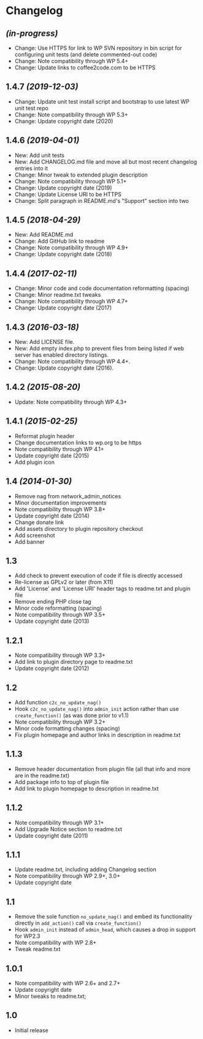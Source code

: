 # Changelog

## _(in-progress)_
* Change: Use HTTPS for link to WP SVN repository in bin script for configuring unit tests (and delete commented-out code)
* Change: Note compatibility through WP 5.4+
* Change: Update links to coffee2code.com to be HTTPS

## 1.4.7 _(2019-12-03)_
* Change: Update unit test install script and bootstrap to use latest WP unit test repo
* Change: Note compatibility through WP 5.3+
* Change: Update copyright date (2020)

## 1.4.6 _(2019-04-01)_
* New: Add unit tests
* New: Add CHANGELOG.md file and move all but most recent changelog entries into it
* Change: Minor tweak to extended plugin description
* Change: Note compatibility through WP 5.1+
* Change: Update copyright date (2019)
* Change: Update License URI to be HTTPS
* Change: Split paragraph in README.md's "Support" section into two

## 1.4.5 _(2018-04-29)_
* New: Add README.md
* Change: Add GitHub link to readme
* Change: Note compatibility through WP 4.9+
* Change: Update copyright date (2018)

## 1.4.4 _(2017-02-11)_
* Change: Minor code and code documentation reformatting (spacing)
* Change: Minor readme.txt tweaks
* Change: Note compatibility through WP 4.7+
* Change: Update copyright date (2017)

## 1.4.3 _(2016-03-18)_
* New: Add LICENSE file.
* New: Add empty index.php to prevent files from being listed if web server has enabled directory listings.
* Change: Note compatibility through WP 4.4+.
* Change: Update copyright date (2016).

## 1.4.2 _(2015-08-20)_
* Update: Note compatibility through WP 4.3+

## 1.4.1 _(2015-02-25)_
* Reformat plugin header
* Change documentation links to wp.org to be https
* Note compatibility through WP 4.1+
* Update copyright date (2015)
* Add plugin icon

## 1.4 _(2014-01-30)_
* Remove nag from network_admin_notices
* Minor documentation improvements
* Note compatibility through WP 3.8+
* Update copyright date (2014)
* Change donate link
* Add assets directory to plugin repository checkout
* Add screenshot
* Add banner

## 1.3
* Add check to prevent execution of code if file is directly accessed
* Re-license as GPLv2 or later (from X11)
* Add 'License' and 'License URI' header tags to readme.txt and plugin file
* Remove ending PHP close tag
* Minor code reformatting (spacing)
* Note compatibility through WP 3.5+
* Update copyright date (2013)

## 1.2.1
* Note compatibility through WP 3.3+
* Add link to plugin directory page to readme.txt
* Update copyright date (2012)

## 1.2
* Add function `c2c_no_update_nag()`
* Hook `c2c_no_update_nag()` into `admin_init` action rather than use `create_function()` (as was done prior to v1.1)
* Note compatibility through WP 3.2+
* Minor code formatting changes (spacing)
* Fix plugin homepage and author links in description in readme.txt

## 1.1.3
* Remove header documentation from plugin file (all that info and more are in the readme.txt)
* Add package info to top of plugin file
* Add link to plugin homepage to description in readme.txt

## 1.1.2
* Note compatibility through WP 3.1+
* Add Upgrade Notice section to readme.txt
* Update copyright date (2011)

## 1.1.1
* Update readme.txt, including adding Changelog section
* Note compatibility through WP 2.9+, 3.0+
* Update copyright date

## 1.1
* Remove the sole function `no_update_nag()` and embed its functionality directly in `add_action()` call via `create_function()`
* Hook `admin_init` instead of `admin_head`, which causes a drop in support for WP2.3
* Note compatibility with WP 2.8+
* Tweak readme.txt

## 1.0.1
* Note compatibility with WP 2.6+ and 2.7+
* Update copyright date
* Minor tweaks to readme.txt;

## 1.0
* Initial release
